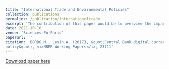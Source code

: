 ```yaml
---
title: "International Trade and Environmental Policies"
collection: publications
permalink: /publication/internationaltrade
excerpt: 'The contribution of this paper would be to overview the impact of the.'
date: 2021-10-10
venue: 'Sciences Po Paris'
paperurl: ''
citation: 'BORDO M., Levin A. (2017), &quot;Central Bank digital currency and the future of monetary
policy&quot;, <i>NBER Working Papers</i>, 23711'
---
```


[Download paper here](https://pignel.com/papers/Should_central_banks_issues_cryptocurrency__R%C3%A9my%20PIGNEL.pdf)
